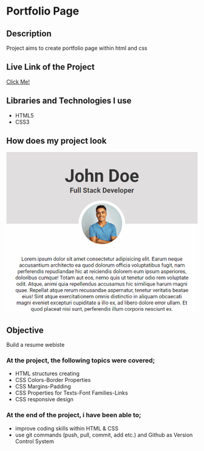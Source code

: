 # Portfolio Page

## Description

<p>Project aims to create portfolio page within html and css</p>

## Live Link of the Project

[Click Me!](https://portfolio-page-two-chi.vercel.app/)

## Libraries and Technologies I use
 
 * HTML5
 * CSS3

## How does my project look

![netflix survey form](https://github.com/Oz-MT/portfolio-page/blob/master/portfolio-page.gif)

## Objective

<p>Build a resume webiste</p>

### At the project, the following topics were covered;

* HTML structures creating
* CSS Colors-Border Properties
* CSS Margins-Padding
* CSS Properties for Texts-Font Families-Links
* CSS responsive design 

### At the end of the project, i have been able to;

* improve coding skills within HTML & CSS
* use git commands (push, pull, commit, add etc.) and Github as Version Control System
